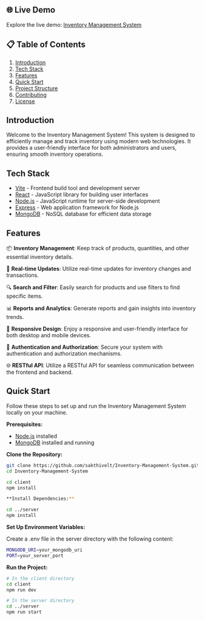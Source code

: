 ## 🌐 Live Demo

Explore the live demo: [Inventory Management System](https://inventory-managementt.web.app/)

## 📋 Table of Contents

1. [Introduction](#introduction)
2. [Tech Stack](#tech-stack)
3. [Features](#features)
4. [Quick Start](#quick-start)
5. [Project Structure](#project-structure)
6. [Contributing](#contributing)
7. [License](#license)

## <a name="introduction">Introduction</a>

Welcome to the Inventory Management System! This system is designed to efficiently manage and track inventory using modern web technologies. It provides a user-friendly interface for both administrators and users, ensuring smooth inventory operations.

## <a name="tech-stack">Tech Stack</a>

- [Vite](https://vitejs.dev/) - Frontend build tool and development server
- [React](https://reactjs.org/) - JavaScript library for building user interfaces
- [Node.js](https://nodejs.org/) - JavaScript runtime for server-side development
- [Express](https://expressjs.com/) - Web application framework for Node.js
- [MongoDB](https://www.mongodb.com/) - NoSQL database for efficient data storage

## <a name="features">Features</a>

📦 **Inventory Management**: Keep track of products, quantities, and other essential inventory details.

🔄 **Real-time Updates**: Utilize real-time updates for inventory changes and transactions.

🔍 **Search and Filter**: Easily search for products and use filters to find specific items.

📊 **Reports and Analytics**: Generate reports and gain insights into inventory trends.

🚀 **Responsive Design**: Enjoy a responsive and user-friendly interface for both desktop and mobile devices.

🔐 **Authentication and Authorization**: Secure your system with authentication and authorization mechanisms.

🌐 **RESTful API**: Utilize a RESTful API for seamless communication between the frontend and backend.

## <a name="quick-start">Quick Start</a>

Follow these steps to set up and run the Inventory Management System locally on your machine.

**Prerequisites:**

- [Node.js](https://nodejs.org/) installed
- [MongoDB](https://www.mongodb.com/) installed and running

**Clone the Repository:**

```bash
git clone https://github.com/sakthivelt/Inventory-Management-System.git
cd Inventory-Management-System

```
```bash
cd client
npm install

**Install Dependencies:**

cd ../server
npm install
```

**Set Up Environment Variables:**

Create a .env file in the server directory with the following content:

```bash
MONGODB_URI=your_mongodb_uri
PORT=your_server_port
```

**Run the Project:**

```bash
# In the client directory
cd client
npm run dev

# In the server directory
cd ../server
npm run start
```
